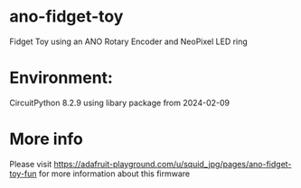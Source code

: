 # ano-fidget-toy
Fidget Toy using an ANO Rotary Encoder and NeoPixel LED ring

# Environment:
CircuitPython 8.2.9 using libary package from 2024-02-09

# More info
Please visit https://adafruit-playground.com/u/squid_jpg/pages/ano-fidget-toy-fun for more information about this firmware
